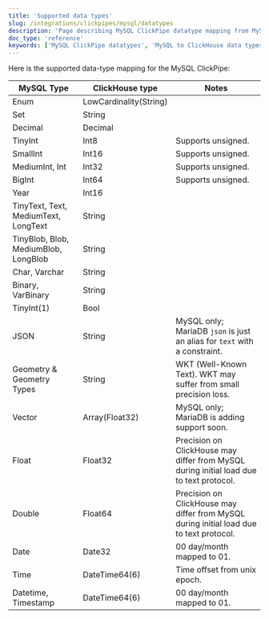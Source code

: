 ```yaml
---
title: 'Supported data types'
slug: /integrations/clickpipes/mysql/datatypes
description: 'Page describing MySQL ClickPipe datatype mapping from MySQL to ClickHouse'
doc_type: 'reference'
keywords: ['MySQL ClickPipe datatypes', 'MySQL to ClickHouse data types', 'ClickPipe datatype mapping', 'MySQL ClickHouse type conversion', 'database type compatibility']
---
```


Here is the supported data-type mapping for the MySQL ClickPipe:

| MySQL Type                | ClickHouse type        | Notes                                                                                  |
| --------------------------| -----------------------| -------------------------------------------------------------------------------------- |
| Enum                      | LowCardinality(String) ||
| Set                       | String                 ||
| Decimal                   | Decimal                ||
| TinyInt                   | Int8                   | Supports unsigned.|
| SmallInt                  | Int16                  | Supports unsigned.|
| MediumInt, Int            | Int32                  | Supports unsigned.|
| BigInt                    | Int64                  | Supports unsigned.|
| Year                      | Int16                  ||
| TinyText, Text, MediumText, LongText | String      ||
| TinyBlob, Blob, MediumBlob, LongBlob | String      ||
| Char, Varchar             | String                 ||
| Binary, VarBinary         | String                 ||
| TinyInt(1)                | Bool                   ||
| JSON                      | String                 | MySQL only; MariaDB `json` is just an alias for `text` with a constraint.              |
| Geometry & Geometry Types | String                 | WKT (Well-Known Text). WKT may suffer from small precision loss.                       |
| Vector                    | Array(Float32)         | MySQL only; MariaDB is adding support soon.                                            |
| Float                     | Float32                | Precision on ClickHouse may differ from MySQL during initial load due to text protocol.|
| Double                    | Float64                | Precision on ClickHouse may differ from MySQL during initial load due to text protocol.|
| Date                      | Date32                 | 00 day/month mapped to 01.|
| Time                      | DateTime64(6)          | Time offset from unix epoch.|
| Datetime, Timestamp       | DateTime64(6)          | 00 day/month mapped to 01.|
